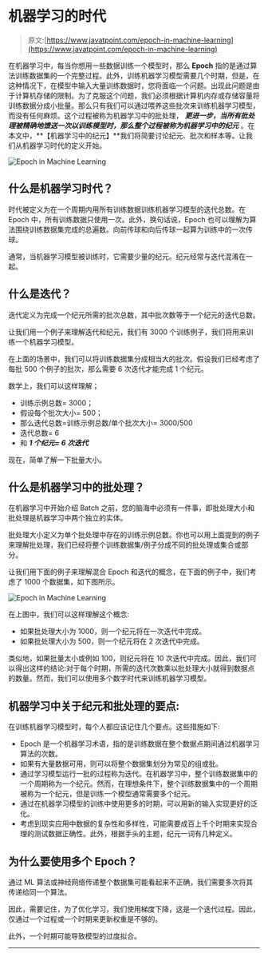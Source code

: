 # 机器学习的时代

> 原文:[https://www.javatpoint.com/epoch-in-machine-learning](https://www.javatpoint.com/epoch-in-machine-learning)

在机器学习中，每当你想用一些数据训练一个模型时，那么 **Epoch** 指的是通过算法训练数据集的一个完整过程。此外，训练机器学习模型需要几个时期，但是，在这种情况下，在模型中输入大量训练数据时，您将面临一个问题。出现此问题是由于计算机存储的限制。为了克服这个问题，我们必须根据计算机内存或存储容量将训练数据分成小批量。那么只有我们可以通过喂养这些批次来训练机器学习模型，而没有任何麻烦。这个过程被称为机器学习中的批处理， ***更进一步，当所有批处理被精确地馈送一次以训练模型时，那么整个过程被称为机器学习中的纪元*** 。在本文中，**【机器学习中的纪元】**我们将简要讨论纪元、批次和样本等。让我们从机器学习时代的定义开始。

![Epoch in Machine Learning](../Images/909c53063f3d4b58849cb671e5c64377.png)

## 什么是机器学习时代？

时代被定义为在一个周期内用所有训练数据训练机器学习模型的迭代总数。在 Epoch 中，所有训练数据只使用一次。此外，换句话说，Epoch 也可以理解为算法围绕训练数据集完成的总遍数。向前传球和向后传球一起算为训练中的一次传球。

通常，当机器学习模型被训练时，它需要少量的纪元。纪元经常与迭代混淆在一起。

## 什么是迭代？

迭代定义为完成一个纪元所需的批次总数，其中批次数等于一个纪元的迭代总数。

让我们用一个例子来理解迭代和纪元，我们有 3000 个训练例子，我们将用来训练一个机器学习模型。

在上面的场景中，我们可以将训练数据集分成相当大的批次。假设我们已经考虑了每批 500 个例子的批次，那么需要 6 次迭代才能完成 1 个纪元。

数学上，我们可以这样理解；

*   训练示例总数= 3000；
*   假设每个批次大小= 500；
*   那么迭代总数=训练示例总数/单个批次大小= 3000/500
*   迭代总数= 6
*   和 ***1 个纪元= 6 次迭代***

现在，简单了解一下批量大小。

## 什么是机器学习中的批处理？

在机器学习中开始介绍 Batch 之前，您的脑海中必须有一件事，即批处理大小和批处理是机器学习中两个独立的实体。

批处理大小定义为单个批处理中存在的训练示例总数。你也可以用上面提到的例子来理解批处理，我们已经将整个训练数据集/例子分成不同的批处理或集合或部分。

让我们用下面的例子来理解混合 Epoch 和迭代的概念，在下面的例子中，我们考虑了 1000 个数据集，如下图所示。

![Epoch in Machine Learning](../Images/096172d54b7209e5dd5c8e75b3164e6c.png)

在上图中，我们可以这样理解这个概念:

*   如果批处理大小为 1000，则一个纪元将在一次迭代中完成。
*   如果批处理大小为 500，则一个纪元将在 2 次迭代中完成。

类似地，如果批量太小或例如 100，则纪元将在 10 次迭代中完成。因此，我们可以得出这样的结论:对于每个时期，所需的迭代次数乘以批处理大小就得到数据点的数量。然而，我们可以使用多个数字时代来训练机器学习模型。

## 机器学习中关于纪元和批处理的要点:

在训练机器学习模型时，每个人都应该记住几个要点。这些措施如下:

*   Epoch 是一个机器学习术语，指的是训练数据在整个数据点期间通过机器学习算法的次数。
*   如果有大量数据可用，则可以将整个数据集划分为常见的组或批。
*   通过学习模型运行一批的过程称为迭代。在机器学习中，整个训练数据集中的一个周期称为一个纪元。然而，在理想条件下，整个训练数据集中的一个周期被称为一个纪元，但是训练一个模型通常需要多个纪元。
*   通过在机器学习模型的训练中使用更多的时期，可以用新的输入实现更好的泛化。
*   考虑到现实应用中数据的复杂性和多样性，可能需要成百上千个时期来实现合理的测试数据正确性。此外，根据手头的主题，纪元一词有几种定义。

## 为什么要使用多个 Epoch？

通过 ML 算法或神经网络传递整个数据集可能看起来不正确，我们需要多次将其传递给同一个算法。

因此，需要记住，为了优化学习，我们使用梯度下降，这是一个迭代过程。因此，仅通过一个过程或一个时期来更新权重是不够的。

此外，一个时期可能导致模型的过度拟合。

* * *